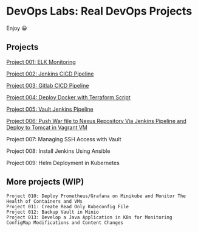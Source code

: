 # DevOps Labs: Real DevOps Projects

Enjoy 😀

## Projects

<!--
```dos
Project 001: ELK Monitoring
Project 002: Jenkins CICD Pipeline
Project 003: Gitlab CICD Pipeline
Project 004: Deploy Docker with Terraform Script
Project 005: Vault Jenkins Pipeline 
Project 006: Push War file to Nexus Repository Via Jenkins Pipeline and Deploy to Tomcat in Vagrant VM
```
-->

[Project 001: ELK Monitoring](001-ELKMonitoring/README.md)

[Project 002: Jenkins CICD Pipeline](002-JenkinsCICD/README.md)

[Project 003: Gitlab CICD Pipeline](003-GitlabCICD/README.md)

[Project 004: Deploy Docker with Terraform Script](004-TerraformDockerDeployment/README.md)

[Project 005: Vault Jenkins Pipeline](005-VaultJenkinsCICD/README.md)

[Project 006: Push War file to Nexus Repository Via Jenkins Pipeline and Deploy to Tomcat in Vagrant VM](006-NexusJenkinsVagrantCICD/README.md)

Project 007: Managing SSH Access with Vault

Project 008: Install Jenkins Using Ansible

Project 009: Helm Deployment in Kubernetes

## More projects (WIP)

```dos
Project 010: Deploy Prometheus/Grafana on Minikube and Monitor The Health of Containers and VMs
Project 011: Create Read Only Kubeconfig File
Project 012: Backup Vault in Minio
Project 013: Develop a Java Application in K8s for Monitoring ConfigMap Modifications and Content Changes
```
